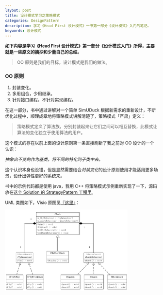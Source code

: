 ```yaml
---
layout: post
title: 设计模式学习之策略模式
categories: DesignPattern
description: 学习《Head First 设计模式》一书第一部分《设计模式》入门的笔记。
keywords: 设计模式
---
```


**如下内容是学习《Head First 设计模式》第一部分《设计模式入门》所得，主要就是一些原文的摘抄和少量自己的总结。**

> OO 原则是我们的目标，设计模式是我们的做法。

### OO 原则

1. 封装变化。
2. 多用组合，少用继承。
3. 针对接口编程，不针对实现编程。

在这一部分，书中通过讲解对一个简单 SimUDuck 根据新需求的重新设计，不断优化过程中，顺理成章地将策略模式讲解清楚了，策略模式「严肃」定义：

> 策略模式定义了算法族，分别封装起来让它们之间可以相互替换，此模式让算法的变化独立于使用算法的用户。

这个模式的存在以前上面的设计原则第一条直接刷新了我之前对 OO 设计的一个认识：

*抽象出不变的作为基类，将不同的特化到子类中去。*

这个认识本身也没错，但是显然需要结合*封装变化*的设计原则使用才能适用更多场景，设计出弹性更好的系统来。

书中的示例代码都是使用 java，我用 C++ 将策略模式示例重新实现了一下，源码放在<a href="https://github.com/lj-michale/DesignPatternDemos" target="_blank">这个 Solution 的 StrategyPattern 工程里</a>。

UML 类图如下，Visio 原图见<a href="https://github.com/lj-michale/DesignPatternDemos/blob/master/DesignPatternDemos.vsd" target="_blank">『这里』</a>：

<img src="/images/posts/designpattern/StrategyPattern.png" width="80%" alt="Strategy Pattern UML Class Diagram" />
